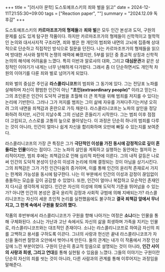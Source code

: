 +++
title = "[러시아 문학] 도스토예프스키의 죄와 벌을 읽고"
date = 2024-12-11T21:55:30+09:00
tags = ["Reaction paper", ""]
summary = "2024.12.09 독후감"
+++

도스토예프스키의 **카르마조프가의 형제들**과 **죄와 벌**은 모두 인간 본성과 도덕, 구원의 문제를 심도 있게 탐구한 작품이다. 하지만 카르마조프가의 형제들이 신학적이고 철학적인 논의와 대서사지적 구조라면, 죄와 벌은 한 개인의 범죄와 내면의 고뇌에 집중해 상대적으로 단순하고 직접적인 방식으로 질문을 던진다. 나는 카르마조프가의 형제들을 읽으며 방대한 서사와 철학적 논쟁의 매력에 빠졌지만, 5부를 읽던 중 종교적 상징과 신학적 논의의 해석에 어려움을 느꼈다. 특히 이반과 알로샤의 대화, 그리고 **대심문관**과 같은 상징적인 이야기가 내게는 너무 난해하게 다가왔다. 그래서 좀 더 단순하면서도 개인적 차원의 이야기를 다룬 죄와 벌로 넘어가게 되었다.
  
죄와 벌의 중심은 주인공 **라스콜리니코프**의 범죄와 그 동기에 있다. 그는 전당포 노파를 살해하며 자신이 평범한 인간이 아닌 **"초인(extraordinary people)"** 이라고 믿는다. 그의 초인론은 인간이 도덕적 규범을 초월해 더 큰 목적을 위해 범죄를 저지를 수 있다는 논리에 기반한다. 그러나 그가 저지를 범죄는 그이 삶에 자유를 가져다주기는커녕 오히려 그의 내면을 죄책감과 혼란으로 가득 채운다. 라스콜리니코프는 노파의 살인을 정당화하려 하지만, 시간이 지날수록 그의 신념은 흔들리기 시작한다. 그는 범죄 이후 점점 더 고립되고, 스스로를 고통의 늪으로 몰아넣는다. 이 과정은 단순히 하나의 범죄를 다루는 것이 아니라, 인간이 얼마나 쉽게 자신을 합리화하며 오만에 빠질 수 있는지를 보여준다.

라스콜리니코프의 가장 큰 특징은 그가 **극단적인 이성을 가진 동시에 감정적으로 깊이 흔들리는 인물**이라는 점이다. 그는 노파의 살인을 계획하고 실행하는 동안에는 철저히 논리적이지만, 범죄 후에는 죄책감으로 인해 심리적 파탄에 이른다. 그의 내적 갈등은 나로써 인간의 도덕적 본성이 단순히 이성과 논리에 의해 결정되는 것이 아님을 상기시킨다. 그의 죄책감은 그가 가진 인간다움의 증거이며, 이를 통해 인간의 윤리적 존재로서 가지는 한계와 가능성을 동시에 탐구한다. 나는 이 부분에서 인간의 이성과 감정이 끊임없이 충돌하는 모습을 깊이 공감할 수 있었다. 또한, 인간이 얼마나 복잡하고 모순적인 존재인지 다시금 생각하게 되었다. 인간은 자신의 이성에 의해 도덕적 기준을 뛰어넘을 수 있는가? 아니면 인간의 본성은 결국 윤리적 감정과 사회적 규범에 의해 지배되는가? 라스콜리니코프는 자신이 세운 초인적 논리를 실천했음에도 불구하고 **결국 죄책감 앞에서 무너지고, 그 한계 속에서 구원을 찾으려 했다.**

작품의 후반부에서 라스콜리니코프가 구원을 향해 나아가는 여정은 **소냐**라는 인물을 통해 구체화된다. 소냐는 가난과 고난 속에서도 자신의 삶을 희생하며 가족을 지키는 인물로, 라스콜리니코프와는 대조적인 존재이다. 소냐는 라스콜리니코프로 하여금 자신의 죄를 고백하고 용서를 구하도록 이끈다. 그녀의 사랑과 헌신은 끝내 라스콜리니코프가 자신을 둘러썬 절망과 오만에서 벗어나게 만든다. 둘의 관계는 내가 이 작품에서 가장 인상 깊에 느낀 부분이었다. 구원이 단순히 종교적 믿음으로 설명되는 것이 아니라, **인간 사이의 사랑과 희생, 그리고 연대**를 통해 실현될 수 있음을 느꼈다. 그들의 이야기는 구원이란 단순히 자신의 죄를 씻는 것이 아니라, 다른 사람과의 관계를 통해 이루어지는 과정임을 말해준다. 